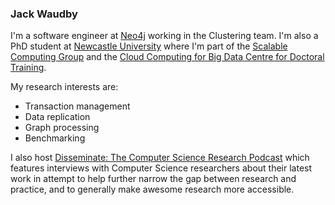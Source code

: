 ### Jack Waudby

I'm a software engineer at [Neo4j](https://neo4j.com/) working in the Clustering team. 
I'm also a PhD student at [Newcastle University](https://www.ncl.ac.uk) where I'm part of the [Scalable Computing Group](https://www.ncl.ac.uk/computing/research/groups/scalable/#about) and the [Cloud Computing for Big Data Centre for Doctoral Training](https://www.ncl.ac.uk/bigdata/). 

My research interests are:
+ Transaction management 
+ Data replication
+ Graph processing
+ Benchmarking

I also host [Disseminate: The Computer Science Research Podcast](https://disseminatepodcast.podcastpage.io/) which features interviews with Computer Science researchers about their latest work in attempt to help further narrow the gap between research and practice, and to generally make awesome research more accessible.

